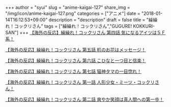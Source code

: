+++
author = "syui"
slug = "anime-kaigai-127"
share_img = "/img/icon/anime-kaigai-127.png"
categories = ["アニメ"]
date = "2018-01-14T16:12:53+09:00"
description = "description"
draft = false
title = "繰繰れ！コックリさん"
tags = ["繰繰れ！コックリさん","GUGURE! KOKKURI-SAN"]
+++
<a href="http://web.archive.org/web/20150628211229/http://xn--u9j9esel4i3c0es905a46jrpqtj9a.com/?p=1420" rel="nofollow" target="_blank" title="【海外の反応】繰繰れ！コックリさん 第四話 気になるアイツはＳＦ系！">【海外の反応】繰繰れ！コックリさん 第四話 気になるアイツはＳＦ系！</a>

<a href="http://web.archive.org/web/20150628211229/http://xn--u9j9esel4i3c0es905a46jrpqtj9a.com/?p=2086" rel="nofollow" target="_blank" title="【海外の反応】繰繰れ！コックリさん 第五話 机のお花はメッセージ！">【海外の反応】繰繰れ！コックリさん 第五話 机のお花はメッセージ！</a>

<a href="http://web.archive.org/web/20150628211229/http://xn--u9j9esel4i3c0es905a46jrpqtj9a.com/?p=2803" rel="nofollow" target="_blank" title="【海外の反応】繰繰れ！コックリさん 第六話 こひなと一つ目と信楽！">【海外の反応】繰繰れ！コックリさん 第六話 こひなと一つ目と信楽！</a>

<a href="http://web.archive.org/web/20150628211229/http://xn--u9j9esel4i3c0es905a46jrpqtj9a.com/?p=3386" rel="nofollow" target="_blank" title="【海外の反応】繰繰れ！コックリさん 第七話 猫神タマの一目惚れ！">【海外の反応】繰繰れ！コックリさん 第七話 猫神タマの一目惚れ！</a>

<a href="http://web.archive.org/web/20150628211229/http://xn--u9j9esel4i3c0es905a46jrpqtj9a.com/?p=38" rel="nofollow" target="_blank" title="【海外の反応】繰繰れ！コックリさん 第一話 人形少女・ミーツ・コックリさん！">【海外の反応】繰繰れ！コックリさん 第一話 人形少女・ミーツ・コックリさん！</a>

<a href="http://web.archive.org/web/20150628211229/http://xn--u9j9esel4i3c0es905a46jrpqtj9a.com/?p=90" rel="nofollow" target="_blank" title="【海外の反応】繰繰れ！コックリさん 第二話 爽やか笑顔は真人間への第一歩！">【海外の反応】繰繰れ！コックリさん 第二話 爽やか笑顔は真人間への第一歩！</a>
